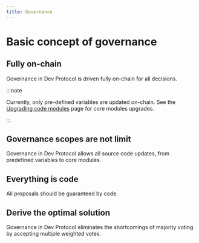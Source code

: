 ```yaml
---
title: Governance
---
```


# Basic concept of governance

## Fully on-chain

Governance in Dev Protocol is driven fully on-chain for all decisions.

:::note

Currently, only pre-defined variables are updated on-chain. See the [Upgrading code modules](/docs/protocol/governance/upgrading-core-modules) page for core modules upgrades.

:::

## Governance scopes are not limit

Governance in Dev Protocol allows all source code updates, from predefined variables to core modules.

## Everything is code

All proposals should be guaranteed by code.

## Derive the optimal solution

Governance in Dev Protocol eliminates the shortcomings of majority voting by accepting multiple weighted votes.
